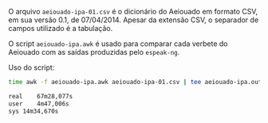 
O arquivo `aeiouado-ipa-01.csv` é o dicionário do Aeiouado em formato CSV, em sua versão 0.1, de 07/04/2014. Apesar da extensão CSV, o separador de campos utilizado é a tabulação.

O script `aeiouado-ipa.awk` é usado para comparar cada verbete do Aeiouado com as saídas produzidas pelo `espeak-ng`.

Uso do script:

```bash
time awk -f aeiouado-ipa.awk aeiouado-ipa-01.csv | tee aeiouado-ipa.output.tsv

real	67m28,077s
user	4m47,006s
sys	14m34,670s
```

